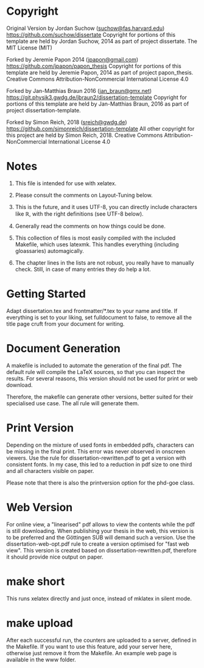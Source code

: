 Copyright
============

Original Version by Jordan Suchow (suchow@fas.harvard.edu)
https://github.com/suchow/dissertate
Copyright for portions of this template are held by Jordan Suchow, 2014 as part of project dissertate.
The MIT License (MIT)

Forked by Jeremie Papon 2014 (jpapon@gmail.com)
https://github.com/jpapon/papon_thesis
Copyright for portions of this template are held by Jeremie Papon, 2014 as part of project papon_thesis.
Creative Commons Attribution-NonCommercial International License 4.0


Forked by Jan-Matthias Braun 2016 (jan_braun@gmx.net)
https://git.physik3.gwdg.de/jbraun2/dissertation-template
Copyright for portions of this template are held by Jan-Matthias Braun, 2016 as part of project dissertation-template.

Forked by Simon Reich, 2018 (sreich@gwdg.de)
https://github.com/simonreich/dissertation-template
All other copyright for this project are held by Simon Reich, 2018.
Creative Commons Attribution-NonCommercial International License 4.0

Notes
=====

1. This file is intended for use with xelatex.

2. Please consult the comments on Layout-Tuning below.

3. This is the future, and it uses UTF-8, you can directly include
   characters like ℝ, with the right definitions (see UTF-8 below).

4. Generally read the comments on how things could be done.

5. This collection of files is most easily compiled with the
   included Makefile, which uses latexmk.
   This handles everything (including gloassaries) automagically.

6. The chapter lines in the lists are not robust, you really have
   to manually check.
   Still, in case of many entries they do help a lot.


Getting Started
===============

Adapt dissertation.tex and frontmatter/*.tex to your name and title. If 
everything is set to your liking, set fulldocument to false, to remove all 
the title page cruft from your document for writing.


Document Generation
===================

A makefile is included to automate the generation of the final pdf.
The default rule will compile the LaTeX sources, so that you can inspect
the results. For several reasons, this version should not be used for print
or web download.

Therefore, the makefile can generate other versions, better suited for their
specialised use case. The all rule will generate them.

Print Version
=============

Depending on the mixture of used fonts in embedded pdfs, characters can be
missing in the final print. This error was never observed in onscreen
viewers. Use the rule for dissertation-rewritten.pdf to get a version with
consistent fonts. In my case, this led to a reduction in pdf size to one
third and all characters visible on paper.

Please note that there is also the printversion option for the phd-goe class.

Web Version
===========

For online view, a "linearised" pdf allows to view the contents while the
pdf is still downloading. When publishing your thesis in the web, this
version is to be preferred and the Göttingen SUB will demand such a version.
Use the dissertation-web-opt.pdf rule to create a version optimised for
"fast web view".
This version is created based on dissertation-rewritten.pdf, therefore it
should provide nice output on paper.

make short
==========

This runs xelatex directly and just once, instead of mklatex in silent mode.

make upload
===========

After each successful  run, the counters are uploaded to a server, defined in 
the Makefile. If you want to use this feature, add your server here, otherwise
just remove it from the Makefile. An  example web page is available in the 
www folder.

